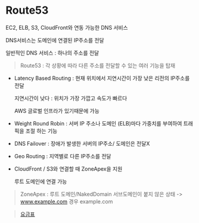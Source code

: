 # Route53

EC2, ELB, S3, CloudFront와 연동 가능한 DNS 서비스

DNS서비스는 도메인에 연결된 IP주소를 전달

일반적인 DNS 서비스 : 하나의 주소를 전달

> Route53 : 각 상황에 따라 다른 주소를 전달할 수 있는 여러 기능을 탑재

- Latency Based Routing : 현재 위치에서 지연시간이 가장 낮은 리전의 IP주소를 전달 

    지연시간이 낮다 : 위치가 가장 가깝고 속도가 빠르다

    AWS 글로벌 인프라가 있기때문에 가능

- Weight Round Robin : 서버 IP 주소나 도메인 (ELB)마다 가중치를 부여하여 트래픽을 조절 하는 기능

- DNS Failover : 장애가 발생한 서버의 IP주소/ 도메인은 전달X

- Geo Routing : 지역별로 다른 IP주소를 전달

- CloudFront / S3와 연결할 때 ZoneApex을 지원 

    루트 도메인에 연결 가능 



> ZoneApex : 루트 도메인/NakedDomain 서브도메인이 붙지 않은 상태 ->  www.example.com 경우 example.com

> [요금표](https://aws.amazon.com/ko/route53/pricing/)

